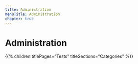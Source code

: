 ```yaml
---
title: Administration
menuTitle: Administration
chapter: true
---
```


# Administration

{{% children titlePages="Tests" titleSections="Categories" %}}
